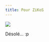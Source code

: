 ```yaml
---
title: Pour ZiKoS
---
```


![](http://farm4.static.flickr.com/3568/3684942279_9e7fa4ef74_m.jpg)

Désolé... :p


